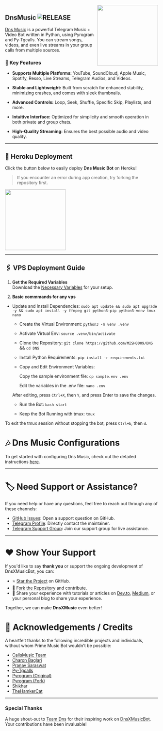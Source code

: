 <img src="https://graph.org/file/dca01b3fab154da2121b0-4509320fb07bc55b21.jpg" align="right" width="200" height="200"/>

## DnsMusic <img src="https://img.shields.io/github/v/release/MISH0009/DNS?color=black&logo=github&logoColor=black&style=social" alt="RELEASE">


[Dns Music](https://github.com/TeamDns/DnsXMusicBot) is a powerful Telegram Music + Video Bot written in Python, using Pyrogram and Py-Tgcalls. You can stream songs, videos, and even live streams in your group calls from multiple sources.

### 🎵 Key Features
- **Supports Multiple Platforms:** YouTube, SoundCloud, Apple Music, Spotify, Resso, Live Streams, Telegram Audios, and Videos.

- **Stable and Lightweight:** Built from scratch for enhanced stability, minimizing crashes, and comes with sleek thumbnails.

- **Advanced Controls:** Loop, Seek, Shuffle, Specific Skip, Playlists, and more.

- **Intuitive Interface:** Optimized for simplicity and smooth operation in both private and group chats.

- **High-Quality Streaming:** Ensures the best possible audio and video quality.


---

## 🚀 Heroku Deployment

Click the button below to easily deploy **Dns Music Bot** on Heroku!

> If you encounter an error during app creation, try forking the repository first.

<a href="https://dashboard.heroku.com/new?template=https://github.com/KiritoxAsuna02/PRIYU"><img src="https://img.shields.io/badge/Deploy%20To%20Heroku-red?style=for-the-badge&logo=heroku" width="200"/></a>

---
## 🖇️ VPS Deployment Guide

1. **Get the Required Variables**  
   Download the [Necessary Variables](https://github.com/MISH0009/DNS/blob/master/sample.env) for your setup.

2. **Basic commmands for any vps**
- Update and Install Dependencies: `sudo apt update && sudo apt upgrade -y && sudo apt install -y ffmpeg git python3-pip python3-venv tmux nano`

  - Create the Virtual Environment: `python3 -m venv .venv`

  - Activate Virtual Env: `source .venv/bin/activate`

  - Clone the Repository: `git clone https://github.com/MISH0009/DNS` && `cd DNS`

  - Install Python Requirements: `pip install -r requirements.txt`

  - Copy and Edit Environment Variables:

    Copy the sample environment file: `cp sample.env .env`

    Edit the variables in the .env file: `nano .env`

  After editing, press `Ctrl+X`, then `Y`, and press Enter to save the changes.


  -  Run the Bot: `bash start`

  - Keep the Bot Running with tmux: `tmux`

To exit the tmux session without stopping the bot, press `Ctrl+b`, then `d`.
   

# 🎶 Dns Music Configurations

To get started with configuring Dns Music, check out the detailed instructions [here](https://github.com/MISH0009/DNS/blob/master/config/README.md).

---

# 🏷 Need Support or Assistance?

If you need help or have any questions, feel free to reach out through any of these channels:

- [GitHub Issues](https://github.com/MISH0009/DNS/issues/new?assignees=&labels=question&template=SUPPORT_QUESTION.md&title=support%3A+): Open a support question on GitHub.
- [Telegram Profile](https://t.me/DNS_NETWORK): Directly contact the maintainer.
- [Telegram Support Group](https://t.me/DNS_NETWORK): Join our support group for live assistance.

---

# ❤️ Show Your Support

If you'd like to say **thank you** or support the ongoing development of DnsXMusicBot, you can:

- ⭐ [Star the Project](https://github.com/MISH0009/DNS) on GitHub.
- 🍴 [Fork the Repository](https://github.com/MISH0009/DNS) and contribute.
- 📝 Share your experience with tutorials or articles on [Dev.to](https://dev.to/), [Medium](https://medium.com/), or your personal blog to share your experience.

Together, we can make **DnsXMusic** even better!

# 📑 Acknowledgements / Credits

A heartfelt thanks to the following incredible projects and individuals, without whom Prime Music Bot wouldn't be possible:

- [CallsMusic Team](https://github.com/Callsmusic)
- [Charon Baglari](https://github.com/XCBv021)
- [Pranav Saraswat](https://github.com/Pranav-Saraswat)
- [Py-Tgcalls](https://github.com/pytgcalls/pytgcalls)
- [Pyrogram (Original)](https://github.com/pyrogram/pyrogram)
- [Pyrogram (Fork)](https://github.com/KurimuzonAkuma/pyrogram)
- [Shikhar](https://github.com/NotReallyShikhar)
- [TheHamkerCat](https://github.com/TheHamkerCat)

---

### Special Thanks

A huge shout-out to [Team Dns](https://github.com/TeamDns) for their inspiring work on [DnsXMusicBot](https://github.com/TeamDns/DnsXMusicBot). Your contributions have been invaluable!
